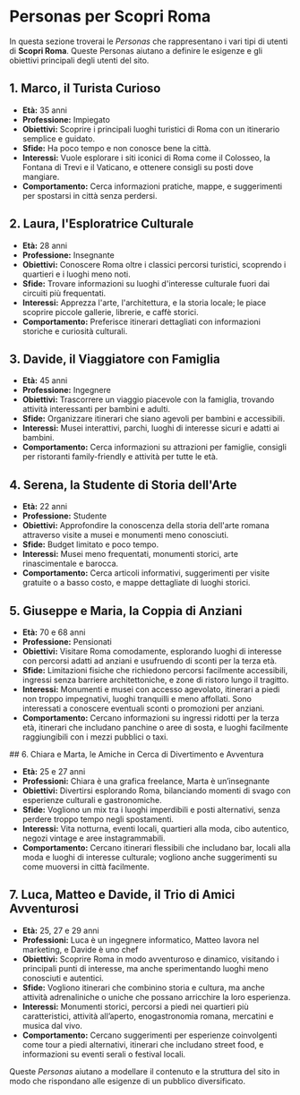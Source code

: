 
# Personas per Scopri Roma

In questa sezione troverai le *Personas* che rappresentano i vari tipi di utenti di **Scopri Roma**. Queste Personas aiutano a definire le esigenze e gli obiettivi principali degli utenti del sito.

## 1. Marco, il Turista Curioso

- **Età:** 35 anni
- **Professione:** Impiegato
- **Obiettivi:** Scoprire i principali luoghi turistici di Roma con un itinerario semplice e guidato.
- **Sfide:** Ha poco tempo e non conosce bene la città.
- **Interessi:** Vuole esplorare i siti iconici di Roma come il Colosseo, la Fontana di Trevi e il Vaticano, e ottenere consigli su posti dove mangiare.
- **Comportamento:** Cerca informazioni pratiche, mappe, e suggerimenti per spostarsi in città senza perdersi.

## 2. Laura, l'Esploratrice Culturale

- **Età:** 28 anni
- **Professione:** Insegnante
- **Obiettivi:** Conoscere Roma oltre i classici percorsi turistici, scoprendo i quartieri e i luoghi meno noti.
- **Sfide:** Trovare informazioni su luoghi d'interesse culturale fuori dai circuiti più frequentati.
- **Interessi:** Apprezza l'arte, l'architettura, e la storia locale; le piace scoprire piccole gallerie, librerie, e caffè storici.
- **Comportamento:** Preferisce itinerari dettagliati con informazioni storiche e curiosità culturali.

## 3. Davide, il Viaggiatore con Famiglia

- **Età:** 45 anni
- **Professione:** Ingegnere
- **Obiettivi:** Trascorrere un viaggio piacevole con la famiglia, trovando attività interessanti per bambini e adulti.
- **Sfide:** Organizzare itinerari che siano agevoli per bambini e accessibili.
- **Interessi:** Musei interattivi, parchi, luoghi di interesse sicuri e adatti ai bambini.
- **Comportamento:** Cerca informazioni su attrazioni per famiglie, consigli per ristoranti family-friendly e attività per tutte le età.

## 4. Serena, la Studente di Storia dell'Arte

- **Età:** 22 anni
- **Professione:** Studente
- **Obiettivi:** Approfondire la conoscenza della storia dell'arte romana attraverso visite a musei e monumenti meno conosciuti.
- **Sfide:** Budget limitato e poco tempo.
- **Interessi:** Musei meno frequentati, monumenti storici, arte rinascimentale e barocca.
- **Comportamento:** Cerca articoli informativi, suggerimenti per visite gratuite o a basso costo, e mappe dettagliate di luoghi storici.

## 5. Giuseppe e Maria, la Coppia di Anziani

- **Età:** 70 e 68 anni
- **Professione:** Pensionati
- **Obiettivi:** Visitare Roma comodamente, esplorando luoghi di interesse con percorsi adatti ad anziani e usufruendo di sconti per la terza età.
- **Sfide:** Limitazioni fisiche che richiedono percorsi facilmente accessibili, ingressi senza barriere architettoniche, e zone di ristoro lungo il tragitto.
- **Interessi:** Monumenti e musei con accesso agevolato, itinerari a piedi non troppo impegnativi, luoghi tranquilli e meno affollati. Sono interessati a conoscere eventuali sconti o promozioni per anziani.
- **Comportamento:** Cercano informazioni su ingressi ridotti per la terza età, itinerari che includano panchine o aree di sosta, e luoghi facilmente raggiungibili con i mezzi pubblici o taxi.

## 6. Chiara e Marta, le Amiche in Cerca di Divertimento e Avventura
- **Età:** 25 e 27 anni
- **Professioni:** Chiara è una grafica freelance, Marta è un’insegnante
- **Obiettivi:** Divertirsi esplorando Roma, bilanciando momenti di svago con esperienze culturali e gastronomiche.
- **Sfide:** Vogliono un mix tra i luoghi imperdibili e posti alternativi, senza perdere troppo tempo negli spostamenti.
- **Interessi:** Vita notturna, eventi locali, quartieri alla moda, cibo autentico, negozi vintage e aree instagrammabili.
- **Comportamento:** Cercano itinerari flessibili che includano bar, locali alla moda e luoghi di interesse culturale; vogliono anche suggerimenti su come muoversi in città facilmente.

## 7. Luca, Matteo e Davide, il Trio di Amici Avventurosi
- **Età:** 25, 27 e 29 anni
- **Professioni:** Luca è un ingegnere informatico, Matteo lavora nel marketing, e Davide è uno chef
- **Obiettivi:** Scoprire Roma in modo avventuroso e dinamico, visitando i principali punti di interesse, ma anche sperimentando luoghi meno conosciuti e autentici.
- **Sfide:** Vogliono itinerari che combinino storia e cultura, ma anche attività adrenaliniche o uniche che possano arricchire la loro esperienza.
- **Interessi:** Monumenti storici, percorsi a piedi nei quartieri più caratteristici, attività all’aperto, enogastronomia romana, mercatini e musica dal vivo.
- **Comportamento:** Cercano suggerimenti per esperienze coinvolgenti come tour a piedi alternativi, itinerari che includano street food, e informazioni su eventi serali o festival locali.

Queste *Personas* aiutano a modellare il contenuto e la struttura del sito in modo che rispondano alle esigenze di un pubblico diversificato.
